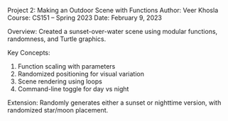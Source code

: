 Project 2: Making an Outdoor Scene with Functions
Author: Veer Khosla
Course: CS151 – Spring 2023
Date: February 9, 2023

Overview:
Created a sunset-over-water scene using modular functions, randomness, and Turtle graphics.

Key Concepts:
1. Function scaling with parameters
2. Randomized positioning for visual variation
3. Scene rendering using loops
4. Command-line toggle for day vs night

Extension:
Randomly generates either a sunset or nighttime version, with randomized star/moon placement.
